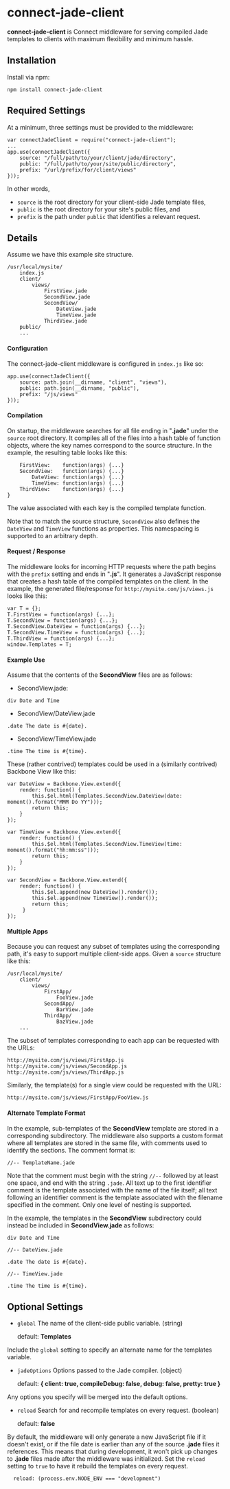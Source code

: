 # connect-jade-client

__connect-jade-client__ is Connect middleware for serving compiled Jade templates to clients with maximum flexibility and minimum hassle.

## Installation

Install via npm:

```
npm install connect-jade-client
```

## Required Settings

At a minimum, three settings must be provided to the middleware:

```
var connectJadeClient = require("connect-jade-client");
...
app.use(connectJadeClient({
    source: "/full/path/to/your/client/jade/directory",
    public: "/full/path/to/your/site/public/directory",
    prefix: "/url/prefix/for/client/views"
}));
```

In other words,

* `source` is the root directory for your client-side Jade template files,
* `public` is the root directory for your site's public files, and
* `prefix` is the path under `public` that identifies a relevant request.

## Details

Assume we have this example site structure.

```
/usr/local/mysite/
    index.js
    client/
        views/
            FirstView.jade
            SecondView.jade
            SecondView/
                DateView.jade
                TimeView.jade
            ThirdView.jade
    public/
    ...
```

#### Configuration

The connect-jade-client middleware is configured in `index.js` like so:

```
app.use(connectJadeClient({
    source: path.join(__dirname, "client", "views"),
    public: path.join(__dirname, "public"),
    prefix: "/js/views"
}));
```

#### Compilation

On startup, the middleware searches for all file ending in "__.jade__" under the `source` root directory.  It compiles all of the files into a hash table of function objects, where the key names correspond to the source structure.  In the example, the resulting table looks like this:

```
    FirstView:    function(args) {...}
    SecondView:   function(args) {...}
        DateView: function(args) {...}
        TimeView: function(args) {...}
    ThirdView:    function(args) {...}
}
```

The value associated with each key is the compiled template function. 

Note that to match the source structure, `SecondView` also defines the `DateView` and `TimeView` functions as properties.  This namespacing is supported to an arbitrary depth.

#### Request / Response

The middleware looks for incoming HTTP requests where the path begins with the `prefix` setting and ends in "__.js__".  It generates a JavaScript response that creates a hash table of the compiled templates on the client.  In the example, the generated file/response for `http://mysite.com/js/views.js` looks like this:

```
var T = {};
T.FirstView = function(args) {...};
T.SecondView = function(args) {...};
T.SecondView.DateView = function(args) {...};
T.SecondView.TimeView = function(args) {...};
T.ThirdView = function(args) {...};
window.Templates = T;
```
#### Example Use

Assume that the contents of the __SecondView__ files are as follows:

* SecondView.jade:

```
div Date and Time
```

* SecondView/DateView.jade
  
```
.date The date is #{date}.
```
  
* SecondView/TimeView.jade

```
.time The time is #{time}.
```

These (rather contrived) templates could be used in a (similarly contrived) Backbone View like this:

```
var DateView = Backbone.View.extend({
    render: function() {
        this.$el.html(Templates.SecondView.DateView(date: moment().format("MMM Do YY")));
        return this;
    }
});

var TimeView = Backbone.View.extend({
    render: function() {
        this.$el.html(Templates.SecondView.TimeView(time: moment().format("hh:mm:ss")));
        return this;
    }
});
  
var SecondView = Backbone.View.extend({
    render: function() {
        this.$el.append(new DateView().render());
        this.$el.append(new TimeView().render());
        return this;
     }
});
```

#### Multiple Apps

Because you can request any subset of templates using the corresponding path, it's easy to support multiple client-side apps.  Given a `source` structure like this:

```
/usr/local/mysite/
    client/
        views/
            FirstApp/
                FooView.jade
            SecondApp/
                BarView.jade
            ThirdApp/
                BazView.jade
    ...
```

The subset of templates corresponding to each app can be requested with the URLs:

```
http://mysite.com/js/views/FirstApp.js
http://mysite.com/js/views/SecondApp.js
http://mysite.com/js/views/ThirdApp.js
```

Similarly, the template(s) for a single view could be requested with the URL:

```
http://mysite.com/js/views/FirstApp/FooView.js
```

#### Alternate Template Format

In the example, sub-templates of the __SecondView__ template are stored in a corresponding subdirectory.  The middleware also supports a custom format where all templates are stored in the same file, with comments used to identify the sections.  The comment format is:

```
//-- TemplateName.jade
```

Note that the comment must begin with the string `//--` followed by at least one space, and end with the string `.jade`.  All text up to the first identifier comment is the template associated with the name of the file itself; all text following an identifier comment is the template associated with the filename specified in the comment.  Only one level of nesting is supported.

In the example, the templates in the __SecondView__ subdirectory could instead be included in __SecondView.jade__ as follows:

```
div Date and Time

//-- DateView.jade
  
.date The date is #{date}.
  
//-- TimeView.jade

.time The time is #{time}.
```

## Optional Settings

* `global` The name of the client-side public variable. (string)
   
  default: __Templates__
  
Include the `global` setting to specify an alternate name for the templates variable.

* `jadeOptions` Options passed to the Jade compiler. (object)

  default: __{ client: true, compileDebug: false, debug: false, pretty: true }__

Any options you specify will be merged into the default options.

* `reload` Search for and recompile  templates on every request. (boolean)

  default: __false__

By default, the middleware will only generate a new JavaScript file if it doesn't exist, or if the file date is earlier than any of the source __.jade__ files it references.  This means that during development, it won't pick up changes to __.jade__ files made after the middleware was initialized.  Set the `reload` setting to `true` to have it rebuild the templates on every request.

```
  reload: (process.env.NODE_ENV === "development")
```
